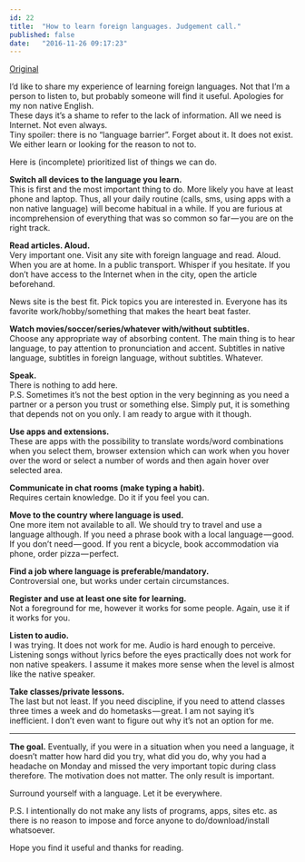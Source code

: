 ```yaml
---
id: 22
title:  "How to learn foreign languages. Judgement call."
published: false
date:   "2016-11-26 09:17:23"
---
```


[Original](https://medium.com/@kartamyshev/how-to-learn-foreign-languages-judgement-call-4f180ca373da#.3pjsctvgj)

I’d like to share my experience of learning foreign languages. 
Not that I’m a person to listen to, but probably someone will find it useful. Apologies for my non native English.  
These days it’s a shame to refer to the lack of information. All we need is Internet. Not even always.  
Tiny spoiler: there is no “language barrier”. Forget about it. It does not exist. We either learn or looking for the reason to not to.

Here is (incomplete) prioritized list of things we can do.


**Switch all devices to the language you learn.**  
This is first and the most important thing to do. More likely you have at least phone and laptop. 
Thus, all your daily routine (calls, sms, using apps with a non native language) will become habitual in a while. 
If you are furious at incomprehension of everything that was so common so far — you are on the right track.

**Read articles. Aloud.**  
Very important one. Visit any site with foreign language and read. Aloud. When you are at home. 
In a public transport. Whisper if you hesitate. If you don’t have access to 
the Internet when in the city, open the article beforehand.  

News site is the best fit. Pick topics you are interested in. 
Everyone has its favorite work/hobby/something that makes the heart beat faster.

**Watch movies/soccer/series/whatever with/without subtitles.**  
Choose any appropriate way of absorbing content. The main thing is to hear language, 
to pay attention to pronunciation and accent. Subtitles in native language, 
subtitles in foreign language, without subtitles. Whatever.

**Speak.**  
There is nothing to add here.  
P.S. Sometimes it’s not the best option in the very beginning as you need a partner or a person you trust 
or something else. Simply put, it is something that depends not on you only. I am ready to argue with it though.

**Use apps and extensions.**  
These are apps with the possibility to translate words/word combinations when you select them, 
browser extension which can work when you hover over the word or select a number of 
words and then again hover over selected area.

**Communicate in chat rooms (make typing a habit).**  
Requires certain knowledge. Do it if you feel you can.

**Move to the country where language is used.**  
One more item not available to all. We should try to travel and use a language although. 
If you need a phrase book with a local language — good. If you don’t need — good. 
If you rent a bicycle, book accommodation via phone, order pizza — perfect.

**Find a job where language is preferable/mandatory.**  
Controversial one, but works under certain circumstances.

**Register and use at least one site for learning.**  
Not a foreground for me, however it works for some people. Again, use it if it works for you.

**Listen to audio.**  
I was trying. It does not work for me. Audio is hard enough to perceive. 
Listening songs without lyrics before the eyes practically does not work for non native speakers. 
I assume it makes more sense when the level is almost like the native speaker.

**Take classes/private lessons.**  
The last but not least. If you need discipline, if you need to attend classes three times a 
week and do hometasks — great. I am not saying it’s inefficient. 
I don’t even want to figure out why it’s not an option for me.

***
**The goal.** Eventually, if you were in a situation when you need a language, 
it doesn’t matter how hard did you try, what did you do, why you had a headache on 
Monday and missed the very important topic during class therefore. 
The motivation does not matter. The only result is important.

Surround yourself with a language. Let it be everywhere.

P.S. I intentionally do not make any lists of programs, apps, sites etc. 
as there is no reason to impose and force anyone to do/download/install whatsoever.

Hope you find it useful and thanks for reading.